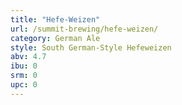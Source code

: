 ```yaml
---
title: "Hefe-Weizen"
url: /summit-brewing/hefe-weizen/
category: German Ale
style: South German-Style Hefeweizen
abv: 4.7
ibu: 0
srm: 0
upc: 0
---
```


